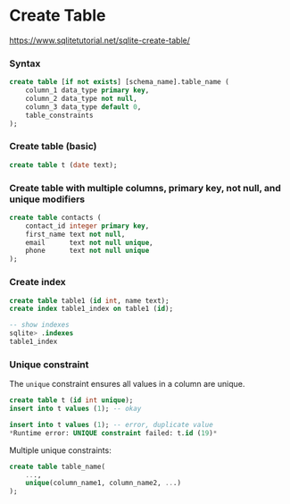 # Create Table

https://www.sqlitetutorial.net/sqlite-create-table/

### Syntax
```sql
create table [if not exists] [schema_name].table_name (
	column_1 data_type primary key,
   	column_2 data_type not null,
	column_3 data_type default 0,
	table_constraints
);
```

### Create table (basic)
```sql
create table t (date text);
```

### Create table with multiple columns, primary key, not null, and unique modifiers

```sql
create table contacts (
    contact_id integer primary key,
    first_name text not null,
    email      text not null unique,
    phone      text not null unique
);
```

### Create index
```sql
create table table1 (id int, name text);
create index table1_index on table1 (id);

-- show indexes
sqlite> .indexes
table1_index
```

### Unique constraint
The `unique` constraint ensures all values in a column are unique.

```sql
create table t (id int unique);
insert into t values (1); -- okay

insert into t values (1); -- error, duplicate value
*Runtime error: UNIQUE constraint failed: t.id (19)*
```

Multiple unique constraints:
```sql
create table table_name(
    ...,
    unique(column_name1, column_name2, ...)
);
```
